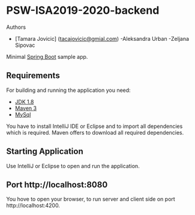 # PSW-ISA2019-2020-backend

Authors
- [Tamara Jovicic] (tacajovicic@gmial.com)
-Aleksandra Urban
-Zeljana Sipovac

Minimal [Spring Boot](http://projects.spring.io/spring-boot/) sample app.

## Requirements

For building and running the application you need:

- [JDK 1.8](http://www.oracle.com/technetwork/java/javase/downloads/jdk8-downloads-2133151.html)
- [Maven 3](https://maven.apache.org)
- [MySql](https://www.mysql.com/)

You have to install IntelliJ IDE or Eclipse and to import all dependencies which is required. Maven offers to download all required dependencies.

## Starting Application
Use IntelliJ or Eclipse to open and run the application.

## Port http://localhost:8080
You hove to open your browser, to run server and client side on port http://localhost:4200.


